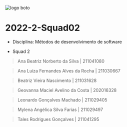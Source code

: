 ![logo boto](https://user-images.githubusercontent.com/86479209/203332956-cb829463-1e57-49fb-aa91-8a7b0db4052e.png)
# 2022-2-Squad02

* Disciplina: Métodos de desenvolvimento de software

* Squad 2
> Ana Beatriz Norberto da Silva | 211041080

> Ana Luíza Fernandes Alves da Rocha | 211030667

> Beatriz Vieira Nascimento |  211031628

> Geovanna Maciel Avelino da Costa | 202016328

> Leonardo Gonçalves Machado | 211029405

> Mylena Angélica Silva Farias | 211029497

> Tales Rodrigues Gonçalves  | 211041295
#
